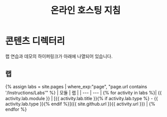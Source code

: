 ﻿---
title: 온라인 호스팅 지침
permalink: index.html
layout: home
---

# 콘텐츠 디렉터리

랩 연습과 데모의 하이퍼링크가 아래에 나열되어 있습니다.

## 랩

{% assign labs = site.pages | where_exp:"page", "page.url contains '/Instructions/Labs'" %}
| 모듈 | 랩 |
| --- | --- | 
{% for activity in labs  %}| {{ activity.lab.module }} | [{{ activity.lab.title }}{% if activity.lab.type %} - {{ activity.lab.type }}{% endif %}]({{ site.github.url }}{{ activity.url }}) |
{% endfor %}

